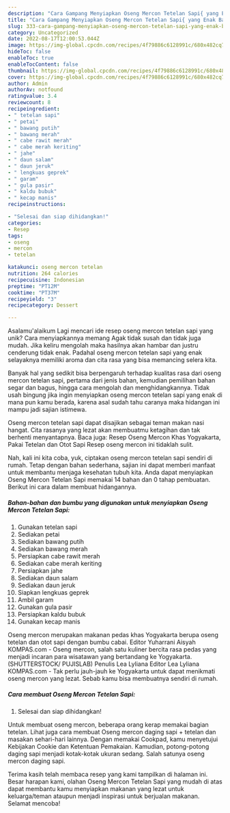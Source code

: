 ```yaml
---
description: "Cara Gampang Menyiapkan Oseng Mercon Tetelan Sapi{ yang Enak Banget"
title: "Cara Gampang Menyiapkan Oseng Mercon Tetelan Sapi{ yang Enak Banget"
slug: 333-cara-gampang-menyiapkan-oseng-mercon-tetelan-sapi-yang-enak-banget
category: Uncategorized
date: 2022-08-17T12:00:53.044Z
image: https://img-global.cpcdn.com/recipes/4f79886c6128991c/680x482cq70/oseng-mercon-tetelan-sapi-foto-resep-utama.jpg
hideToc: false
enableToc: true
enableTocContent: false
thumbnail: https://img-global.cpcdn.com/recipes/4f79886c6128991c/680x482cq70/oseng-mercon-tetelan-sapi-foto-resep-utama.jpg
cover: https://img-global.cpcdn.com/recipes/4f79886c6128991c/680x482cq70/oseng-mercon-tetelan-sapi-foto-resep-utama.jpg
author: Admin
authorAv: notfound
ratingvalue: 3.4
reviewcount: 8
recipeingredient:
- " tetelan sapi"
- " petai"
- " bawang putih"
- " bawang merah"
- " cabe rawit merah"
- " cabe merah keriting"
- " jahe"
- " daun salam"
- " daun jeruk"
- " lengkuas geprek"
- " garam"
- " gula pasir"
- " kaldu bubuk"
- " kecap manis"
recipeinstructions:

- "Selesai dan siap dihidangkan!"
categories:
- Resep
tags:
- oseng
- mercon
- tetelan

katakunci: oseng mercon tetelan 
nutrition: 264 calories
recipecuisine: Indonesian
preptime: "PT12M"
cooktime: "PT37M"
recipeyield: "3"
recipecategory: Dessert

---
```



Asalamu'alaikum Lagi mencari ide resep oseng mercon tetelan sapi yang unik? Cara menyiapkannya memang Agak tidak susah dan tidak juga mudah. Jika keliru mengolah maka hasilnya akan hambar dan justru cenderung tidak enak. Padahal oseng mercon tetelan sapi yang enak selayaknya memiliki aroma dan cita rasa yang bisa memancing selera kita.


Banyak hal yang sedikit bisa berpengaruh terhadap kualitas rasa dari oseng mercon tetelan sapi, pertama dari jenis bahan, kemudian pemilihan bahan segar dan bagus, hingga cara mengolah dan menghidangkannya. Tidak usah bingung jika ingin menyiapkan oseng mercon tetelan sapi yang enak di mana pun kamu berada, karena asal sudah tahu caranya maka hidangan ini mampu jadi sajian istimewa.

Oseng mercon tetelan sapi dapat disajikan sebagai teman makan nasi hangat. Cita rasanya yang lezat akan membuatmu ketagihan dan tak berhenti menyantapnya. Baca juga: Resep Oseng Mercon Khas Yogyakarta, Pakai Tetelan dan Otot Sapi Resep oseng mercon ini tidaklah sulit.


Nah, kali ini kita coba, yuk, ciptakan oseng mercon tetelan sapi sendiri di rumah. Tetap dengan bahan sederhana, sajian ini dapat memberi manfaat untuk membantu menjaga kesehatan tubuh kita. Anda dapat menyiapkan Oseng Mercon Tetelan Sapi memakai 14 bahan dan 0 tahap pembuatan. Berikut ini cara dalam membuat hidangannya.

<!--inarticleads1-->

##### Bahan-bahan dan bumbu yang digunakan untuk menyiapkan Oseng Mercon Tetelan Sapi:

1. Gunakan  tetelan sapi
1. Sediakan  petai
1. Sediakan  bawang putih
1. Sediakan  bawang merah
1. Persiapkan  cabe rawit merah
1. Sediakan  cabe merah keriting
1. Persiapkan  jahe
1. Sediakan  daun salam
1. Sediakan  daun jeruk
1. Siapkan  lengkuas geprek
1. Ambil  garam
1. Gunakan  gula pasir
1. Persiapkan  kaldu bubuk
1. Gunakan  kecap manis


Oseng mercon merupakan makanan pedas khas Yogyakarta berupa oseng tetelan dan otot sapi dengan bumbu cabai. Editor Yuharrani Aisyah KOMPAS.com - Oseng mercon, salah satu kuliner bercita rasa pedas yang menjadi incaran para wisatawan yang bertandang ke Yogyakarta. (SHUTTERSTOCK/ PUJISLAB) Penulis Lea Lyliana Editor Lea Lyliana KOMPAS.com - Tak perlu jauh-jauh ke Yogyakarta untuk dapat menikmati oseng mercon yang lezat. Sebab kamu bisa membuatnya sendiri di rumah. 

<!--inarticleads2-->

##### Cara membuat Oseng Mercon Tetelan Sapi:


1. Selesai dan siap dihidangkan!

Untuk membuat oseng mercon, beberapa orang kerap memakai bagian tetelan. Lihat juga cara membuat Oseng mercon daging sapi + tetelan dan masakan sehari-hari lainnya. Dengan memakai Cookpad, kamu menyetujui Kebijakan Cookie dan Ketentuan Pemakaian. Kamudian, potong-potong daging sapi menjadi kotak-kotak ukuran sedang. Salah satunya oseng mercon daging sapi. 

Terima kasih telah membaca resep yang kami tampilkan di halaman ini. Besar harapan kami, olahan Oseng Mercon Tetelan Sapi yang mudah di atas dapat membantu kamu menyiapkan makanan yang lezat untuk keluarga/teman ataupun menjadi inspirasi untuk berjualan makanan. Selamat mencoba!
